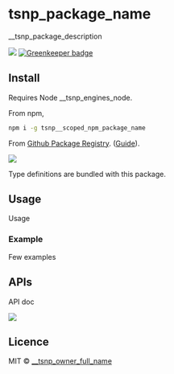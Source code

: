 # tsnp_package_name

__tsnp_package_description

![](https://github.com/__tsnp_github_scope/__tsnp_github_repo/workflows/Build/badge.svg) [![Greenkeeper badge](https://badges.greenkeeper.io/__tsnp_github_scope/__tsnp_github_repo.svg)](https://greenkeeper.io/)

## Install

Requires Node __tsnp_engines_node.

From npm,

```sh
npm i -g tsnp__scoped_npm_package_name
```

From [Github Package Registry](https://github.com/__tsnp_github_scope/__tsnp_github_repo/packages). ([Guide](https://help.github.com/en/github/managing-packages-with-github-packages/configuring-npm-for-use-with-github-packages)).

[![](https://img.shields.io/badge/TypeScript-Ready-blue.svg)](https://www.typescriptlang.org/)

Type definitions are bundled with this package.

## Usage

Usage

### Example

Few examples

## APIs

API doc

[![](https://img.shields.io/badge/built%20with-ts--np%20tsnp__version-lightgrey?style=flat-square)](https://github.com/vajahath/generator-ts-np)

## Licence

MIT &copy; [__tsnp_owner_full_name](https://twitter.com/__tsnp_twitter_username)
